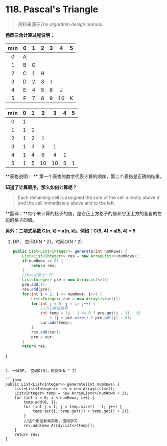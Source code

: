 

#  118. Pascal's Triangle

> 资料来源于*The algorithm design manual*

**杨辉三角计算过程说明：**

| m/n  |  0   |  1   |  2   |  3   |  4   |  5   |
| :--: | :--: | :--: | :--: | :--: | :--: | :--: |
|  0   |  A   |      |      |      |      |      |
|  1   |  B   |  G   |      |      |      |      |
|  2   |  C   |  1   |  H   |      |      |      |
|  3   |  D   |  2   |  3   |  I   |      |      |
|  4   |  E   |  4   |  5   |  6   |  J   |      |
|  5   |  F   |  7   |  8   |  9   |  10  |  K   |


| m/n  |  0   |  1   |  2   |  3   |  4   |  5   |
| :--: | :--: | :--: | :--: | :--: | :--: | :--: |
|  0   |  1   |      |      |      |      |      |
|  1   |  1   |  1   |      |      |      |      |
|  2   |  1   |  2   |  1   |      |      |      |
|  3   |  1   |  3   |  3   |  1   |      |      |
|  4   |  1   |  4   |  6   |  4   |  1   |      |
|  5   |  1   |  5   |  10  |  10  |  5   |  1   |


**表格说明： ** 第一个表格的数字代表计算的顺序，第二个表格是正确的结果。

**知道了计算顺序，那么如何计算呢？**

>  Each remaining cell is assigned the sum of the cell directly above it and the cell immediately above and to the left.

**翻译：**每个未计算的格子的值，是它正上方格子的值和它正上方的各自的左边的格子的值。

**另外：二项式系数 C(n, k) = a[n, k]。例如：C(5, 4) = a[5, 4] = 5**

1. DP， 空间O(N ^ 2)，时间O(N ^ 2)

   ```java
   public List<List<Integer>> generate(int numRows) {
       List<List<Integer>> res = new ArrayList<>(numRows);
       if(numRows <= 0) {
           return res;
       }
       //pre记录上一行
       List<Integer> pre = new ArrayList<>();
       pre.add(1);
       res.add(pre);
       for(int i = 2; i <= numRows; i++) {
           List<Integer> cur = new ArrayList<>(i);
           for(int j = 0; j < i; j++) {
               //小心数组越界
               int temp = (j - 1 >= 0 ? pre.get(j - 1) : 0)
                   + (j < pre.size() ? pre.get(j) : 0);
               cur.add(temp);
           }
           res.add(cur);
           pre = cur;
       }
       return res;
}
   ```
   
2. 一维DP， 空间O(N)，时间O(N ^ 2)

   ```java
   public List<List<Integer>> generate(int numRows) {
       List<List<Integer>> res = new ArrayList<>();
       List<Integer> temp = new ArrayList<>(numRows + 1);
       for (int i = 0; i < numRows; i++) {
           temp.add(0, 1);
           for (int j = 1; j < temp.size() - 1; j++) {
               temp.set(j, temp.get(j) + temp.get(j + 1));
           }
           //这个用法非常实用，值得学习
           res.add(new ArrayList<>(temp));
       }
       return res;
   }
   ```

   